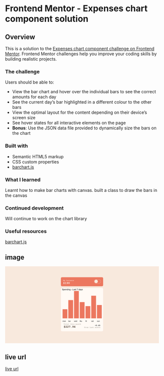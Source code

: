 # Frontend Mentor - Expenses chart component solution

## Overview

This is a solution to the [Expenses chart component challenge on Frontend Mentor](https://www.frontendmentor.io/challenges/expenses-chart-component-e7yJBUdjwt). Frontend Mentor challenges help you improve your coding skills by building realistic projects.

### The challenge

Users should be able to:

- View the bar chart and hover over the individual bars to see the correct amounts for each day
- See the current day’s bar highlighted in a different colour to the other bars
- View the optimal layout for the content depending on their device’s screen size
- See hover states for all interactive elements on the page
- **Bonus**: Use the JSON data file provided to dynamically size the bars on the chart

### Built with

- Semantic HTML5 markup
- CSS custom properties
- [barchart.js](https://github.com/kindnesskay/barChart)

### What I learned

Learnt how to make bar charts with canvas.
built a class to draw the bars in the canvas

### Continued development

Will continue to work on the chart library

### Useful resources

[barchart.js](https://github.com/kindnesskay/barChart)

## image

![page view](./pageview.png)

## live url

[live url](https://kindnesskay.github.io/Expenses_chart/)
